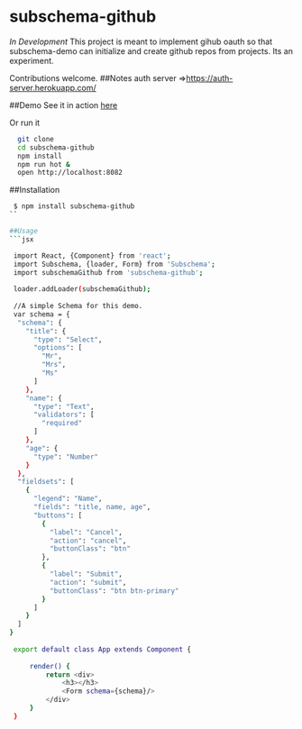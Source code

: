 subschema-github
===
*In Development*
This project is meant to implement gihub oauth so that subschema-demo can 
initialize and create github repos from projects.  Its an experiment. 
 
Contributions welcome.
##Notes
auth server =>https://auth-server.herokuapp.com/

##Demo
See it in action [here](https://subschema.github.io/subschema-github)

Or run it 

```sh
  git clone 
  cd subschema-github
  npm install
  npm run hot &
  open http://localhost:8082
```

##Installation
```sh
 $ npm install subschema-github
``

##Usage
```jsx

 import React, {Component} from 'react';
 import Subschema, {loader, Form} from 'Subschema';
 import subschemaGithub from 'subschema-github';
 
 loader.addLoader(subschemaGithub);
 
 //A simple Schema for this demo.
 var schema = {
  "schema": {
    "title": {
      "type": "Select",
      "options": [
        "Mr",
        "Mrs",
        "Ms"
      ]
    },
    "name": {
      "type": "Text",
      "validators": [
        "required"
      ]
    },
    "age": {
      "type": "Number"
    }
  },
  "fieldsets": [
    {
      "legend": "Name",
      "fields": "title, name, age",
      "buttons": [
        {
          "label": "Cancel",
          "action": "cancel",
          "buttonClass": "btn"
        },
        {
          "label": "Submit",
          "action": "submit",
          "buttonClass": "btn btn-primary"
        }
      ]
    }
  ]
}
 
 export default class App extends Component {
 
     render() {
         return <div>
             <h3></h3>
             <Form schema={schema}/>
         </div>
     }
 }


  
```